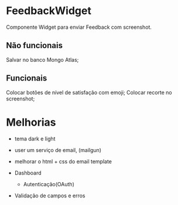 # FeedbackWidget
Componente Widget para enviar Feedback com screenshot.

## Não funcionais
Salvar no banco Mongo Atlas;

## Funcionais
Colocar botões de nível de satisfação com emoji;
Colocar recorte no screenshot;

# Melhorias
- tema dark e light
- user um serviço de email, (mailgun)
- melhorar o html + css do email template
- Dashboard
    - Autenticação(OAuth)

- Validação de campos e erros
